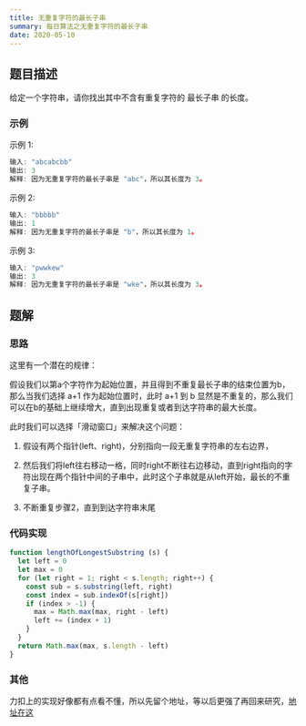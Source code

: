 ```yaml
---
title: 无重复字符的最长子串
summary: 每日算法之无重复字符的最长子串
date: 2020-05-10
---
```


## 题目描述

给定一个字符串，请你找出其中不含有重复字符的 最长子串 的长度。

### 示例

示例 1:

```js
输入: "abcabcbb"
输出: 3 
解释: 因为无重复字符的最长子串是 "abc"，所以其长度为 3。
```

示例 2:

```js
输入: "bbbbb"
输出: 1
解释: 因为无重复字符的最长子串是 "b"，所以其长度为 1。
```

示例 3:

```js
输入: "pwwkew"
输出: 3
解释: 因为无重复字符的最长子串是 "wke"，所以其长度为 3。
```

## 题解

### 思路

这里有一个潜在的规律：

假设我们以第a个字符作为起始位置，并且得到不重复最长子串的结束位置为b，那么当我们选择 a+1 作为起始位置时，此时 a+1 到 b 显然是不重复的，那么我们可以在b的基础上继续增大，直到出现重复或者到达字符串的最大长度。

此时我们可以选择「滑动窗口」来解决这个问题：

1. 假设有两个指针(left、right)，分别指向一段无重复字符串的左右边界，

2. 然后我们将left往右移动一格，同时right不断往右边移动，直到right指向的字符出现在两个指针中间的子串中，此时这个子串就是从left开始，最长的不重复子串。

3. 不断重复步骤2，直到到达字符串末尾

### 代码实现

```js
function lengthOfLongestSubstring (s) {
  let left = 0
  let max = 0
  for (let right = 1; right < s.length; right++) {
    const sub = s.substring(left, right)
    const index = sub.indexOf(s[right])
    if (index > -1) {
      max = Math.max(max, right - left)
      left += (index + 1)
    }
  }
  return Math.max(max, s.length - left)
}
```

### 其他

力扣上的实现好像都有点看不懂，所以先留个地址，等以后更强了再回来研究，[地址在这](https://leetcode-cn.com/problems/longest-substring-without-repeating-characters/solution/wu-zhong-fu-zi-fu-de-zui-chang-zi-chuan-by-leetc-2/)
